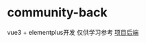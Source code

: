 #  community-back
vue3 + elementplus开发
仅供学习参考
[项目后端](https://github.com/battle-byte/cloud_photo)







